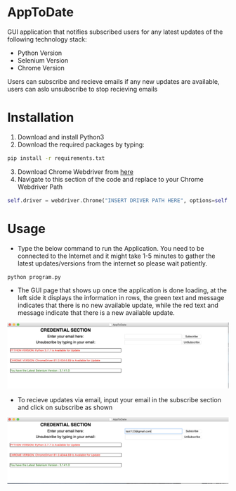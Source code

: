 # AppToDate

GUI application that notifies subscribed users for any latest updates of the following technology stack:
- Python Version
- Selenium Version
- Chrome Version

Users can subscribe and recieve emails if any new updates are available, users can aslo unsubscribe to stop recieving emails



# Installation
 1. Download and install Python3
 2. Download the required packages by typing:
 ```bash
pip install -r requirements.txt
```
 3. Download Chrome Webdriver from <a href="https://chromedriver.chromium.org/downloads">here</a>
 4. Navigate to this section of the code and replace to your Chrome Webdriver Path
``` python
self.driver = webdriver.Chrome("INSERT DRIVER PATH HERE", options=self.options)
```

# Usage

- Type the below command to run the Application. You need to be connected to the Internet and it might take 1-5 minutes to gather the latest updates/versions from the internet so please wait patiently.
``` python
python program.py
```

- The GUI page that shows up once the application is done loading, at the left side it displays the information in rows, the green text and message indicates that there is no new available update, while the red text and message indicate that there is a new available update.

![Homepage](Images/homepage.png)

- To recieve updates via email, input your email in the subscribe section and click on subscribe as shown

![Homepage](Images/emailSub.png)







        

 
 
 
 
 
        
